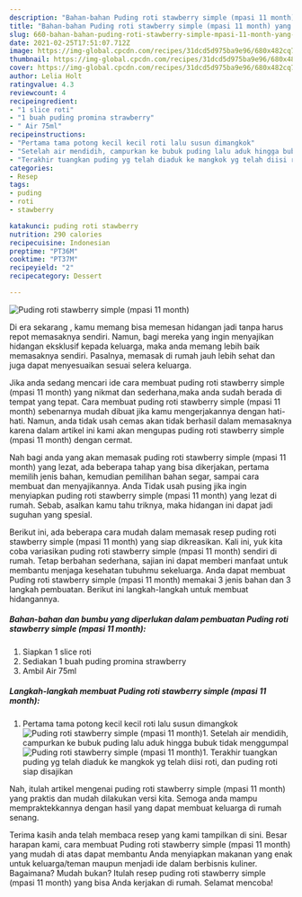 ```yaml
---
description: "Bahan-bahan Puding roti stawberry simple (mpasi 11 month) yang enak dan Mudah Dibuat"
title: "Bahan-bahan Puding roti stawberry simple (mpasi 11 month) yang enak dan Mudah Dibuat"
slug: 660-bahan-bahan-puding-roti-stawberry-simple-mpasi-11-month-yang-enak-dan-mudah-dibuat
date: 2021-02-25T17:51:07.712Z
image: https://img-global.cpcdn.com/recipes/31dcd5d975ba9e96/680x482cq70/puding-roti-stawberry-simple-mpasi-11-month-foto-resep-utama.jpg
thumbnail: https://img-global.cpcdn.com/recipes/31dcd5d975ba9e96/680x482cq70/puding-roti-stawberry-simple-mpasi-11-month-foto-resep-utama.jpg
cover: https://img-global.cpcdn.com/recipes/31dcd5d975ba9e96/680x482cq70/puding-roti-stawberry-simple-mpasi-11-month-foto-resep-utama.jpg
author: Lelia Holt
ratingvalue: 4.3
reviewcount: 4
recipeingredient:
- "1 slice roti"
- "1 buah puding promina strawberry"
- " Air 75ml"
recipeinstructions:
- "Pertama tama potong kecil kecil roti lalu susun dimangkok"
- "Setelah air mendidih, campurkan ke bubuk puding lalu aduk hingga bubuk tidak menggumpal"
- "Terakhir tuangkan puding yg telah diaduk ke mangkok yg telah diisi roti, dan puding roti siap disajikan"
categories:
- Resep
tags:
- puding
- roti
- stawberry

katakunci: puding roti stawberry 
nutrition: 290 calories
recipecuisine: Indonesian
preptime: "PT36M"
cooktime: "PT37M"
recipeyield: "2"
recipecategory: Dessert

---
```



![Puding roti stawberry simple (mpasi 11 month)](https://img-global.cpcdn.com/recipes/31dcd5d975ba9e96/680x482cq70/puding-roti-stawberry-simple-mpasi-11-month-foto-resep-utama.jpg)

Di era  sekarang , kamu memang bisa memesan hidangan jadi tanpa harus repot memasaknya sendiri. Namun, bagi mereka yang ingin menyajikan hidangan eksklusif kepada keluarga, maka anda memang lebih baik memasaknya sendiri. Pasalnya, memasak di rumah jauh lebih sehat dan juga dapat menyesuaikan sesuai selera keluarga.

Jika anda sedang mencari ide cara membuat puding roti stawberry simple (mpasi 11 month) yang nikmat dan sederhana,maka anda sudah berada di tempat yang tepat. Cara membuat puding roti stawberry simple (mpasi 11 month)  sebenarnya mudah dibuat jika kamu mengerjakannya dengan hati-hati. Namun, anda tidak usah cemas akan tidak berhasil dalam memasaknya 
karena dalam artikel ini kami akan mengupas puding roti stawberry simple (mpasi 11 month) dengan cermat.  



Nah bagi anda yang akan memasak puding roti stawberry simple (mpasi 11 month) yang lezat, ada beberapa tahap yang bisa dikerjakan, pertama memilih jenis bahan, kemudian pemilihan bahan segar, sampai cara membuat dan menyajikannya. Anda Tidak usah pusing jika ingin menyiapkan puding roti stawberry simple (mpasi 11 month) yang lezat di rumah. Sebab, asalkan kamu  tahu triknya, maka hidangan ini dapat jadi suguhan yang spesial.

Berikut ini, ada beberapa cara mudah dalam memasak resep puding roti stawberry simple (mpasi 11 month) yang siap dikreasikan. Kali ini, yuk kita coba variasikan puding roti stawberry simple (mpasi 11 month) sendiri di rumah. Tetap berbahan sederhana, sajian ini dapat memberi manfaat untuk membantu menjaga kesehatan tubuhmu sekeluarga. Anda dapat membuat Puding roti stawberry simple (mpasi 11 month) memakai 3 jenis bahan dan 3 langkah pembuatan. Berikut ini langkah-langkah untuk membuat hidangannya.

<!--inarticleads1-->

##### Bahan-bahan dan bumbu yang diperlukan dalam pembuatan Puding roti stawberry simple (mpasi 11 month):

1. Siapkan 1 slice roti
1. Sediakan 1 buah puding promina strawberry
1. Ambil  Air 75ml




<!--inarticleads2-->

##### Langkah-langkah membuat Puding roti stawberry simple (mpasi 11 month):

1. Pertama tama potong kecil kecil roti lalu susun dimangkok
<img src="https://img-global.cpcdn.com/steps/f34f59b49eb2aa92/160x128cq70/puding-roti-stawberry-simple-mpasi-11-month-langkah-memasak-1-foto.jpg" alt="Puding roti stawberry simple (mpasi 11 month)">1. Setelah air mendidih, campurkan ke bubuk puding lalu aduk hingga bubuk tidak menggumpal
<img src="https://img-global.cpcdn.com/steps/194226aa306533a1/160x128cq70/puding-roti-stawberry-simple-mpasi-11-month-langkah-memasak-2-foto.jpg" alt="Puding roti stawberry simple (mpasi 11 month)">1. Terakhir tuangkan puding yg telah diaduk ke mangkok yg telah diisi roti, dan puding roti siap disajikan




Nah, itulah artikel mengenai  puding roti stawberry simple (mpasi 11 month)  yang praktis dan mudah dilakukan versi kita. Semoga anda mampu mempraktekkannya dengan hasil yang dapat membuat keluarga di rumah senang. 

Terima kasih anda telah membaca resep yang kami tampilkan di sini. Besar harapan kami, cara membuat  Puding roti stawberry simple (mpasi 11 month) yang mudah di atas dapat membantu Anda menyiapkan makanan yang enak untuk keluarga/teman maupun menjadi ide dalam berbisnis kuliner. Bagaimana? Mudah bukan? Itulah resep puding roti stawberry simple (mpasi 11 month) yang bisa Anda kerjakan di rumah. Selamat mencoba!


